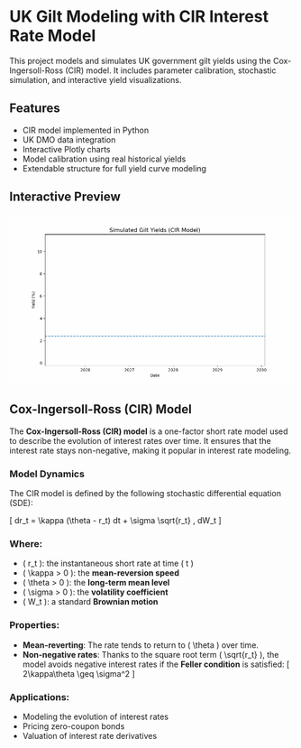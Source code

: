 # UK Gilt Modeling with CIR Interest Rate Model

This project models and simulates UK government gilt yields using the Cox-Ingersoll-Ross (CIR) model. It includes parameter calibration, stochastic simulation, and interactive yield visualizations.

## Features

- CIR model implemented in Python
- UK DMO data integration
- Interactive Plotly charts
- Model calibration using real historical yields
- Extendable structure for full yield curve modeling

## Interactive Preview

![plot](./simulated_cir_gilt_yields.gif)

## Cox-Ingersoll-Ross (CIR) Model

The **Cox-Ingersoll-Ross (CIR) model** is a one-factor short rate model used to describe the evolution of interest rates over time. It ensures that the interest rate stays non-negative, making it popular in interest rate modeling.

### Model Dynamics

The CIR model is defined by the following stochastic differential equation (SDE):

\[
dr_t = \kappa (\theta - r_t) dt + \sigma \sqrt{r_t} \, dW_t
\]

### Where:
- \( r_t \): the instantaneous short rate at time \( t \)
- \( \kappa > 0 \): the **mean-reversion speed**
- \( \theta > 0 \): the **long-term mean level**
- \( \sigma > 0 \): the **volatility coefficient**
- \( W_t \): a standard **Brownian motion**

### Properties:
- **Mean-reverting**: The rate tends to return to \( \theta \) over time.
- **Non-negative rates**: Thanks to the square root term \( \sqrt{r_t} \), the model avoids negative interest rates if the **Feller condition** is satisfied:
  \[
  2\kappa\theta \geq \sigma^2
  \]

### Applications:
- Modeling the evolution of interest rates
- Pricing zero-coupon bonds
- Valuation of interest rate derivatives


